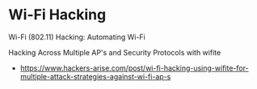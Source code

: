 # Wi-Fi Hacking

Wi-Fi (802.11) Hacking: Automating Wi-Fi

Hacking Across Multiple AP's and Security Protocols with wifite

- https://www.hackers-arise.com/post/wi-fi-hacking-using-wifite-for-multiple-attack-strategies-against-wi-fi-ap-s